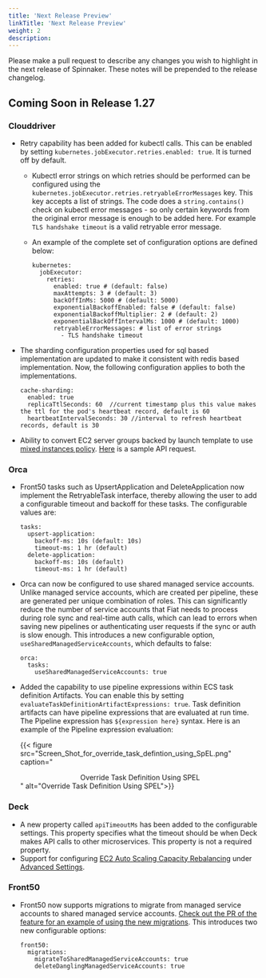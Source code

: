 ```yaml
---
title: 'Next Release Preview'
linkTitle: 'Next Release Preview'
weight: 2
description:
---
```


Please make a pull request to describe any changes you wish to highlight
in the next release of Spinnaker. These notes will be prepended to the release
changelog.

## Coming Soon in Release 1.27
### Clouddriver

- Retry capability has been added for kubectl calls. This can be enabled by setting  `kubernetes.jobExecutor.retries.enabled: true`. It is turned off by default.
    - Kubectl error strings on which retries should be performed can be configured using the `kubernetes.jobExecutor.retries.retryableErrorMessages` key. This key accepts a list of strings. The code does a `string.contains()` check on kubectl error messages - so only certain keywords from the original error message is enough to be added here. For example `TLS handshake timeout` is a valid retryable error message.

    - An example of the complete set of configuration options are defined below:
        ```
        kubernetes:
          jobExecutor:
            retries:
              enabled: true # (default: false)
              maxAttempts: 3 # (default: 3)
              backOffInMs: 5000 # (default: 5000)
              exponentialBackoffEnabled: false # (default: false)
              exponentialBackoffMultiplier: 2 # (default: 2)
              exponentialBackOffIntervalMs: 1000 # (default: 1000)
              retryableErrorMessages: # list of error strings
                - TLS handshake timeout
        ```
- The sharding configuration properties used for sql based implementation are updated to make it consistent with redis based implementation. Now, the following configuration applies to both the implementations.
    ```
    cache-sharding:
      enabled: true
      replicaTtlSeconds: 60  //current timestamp plus this value makes the ttl for the pod's heartbeat record, default is 60 
      heartbeatIntervalSeconds: 30 //interval to refresh heartbeat records, default is 30
    ``` 
- Ability to convert EC2 server groups backed by launch template to use [mixed instances policy](https://spinnaker.io/docs/setup/other_config/server-group-launch-settings/aws-ec2/launch-templates/#additional-features). [Here](https://spinnaker.io/docs/setup/other_config/server-group-launch-settings/aws-ec2/launch-templates/#convert-a-server-group-with-launch-template-to-use-mixed-instances-policy-with-multiple-instance-types-and-capacity-weighting) is a sample API request.

### Orca

- Front50 tasks such as UpsertApplication and DeleteApplication now implement the RetryableTask interface, thereby allowing the user to add a configurable timeout and backoff for these tasks. The configurable values are:
    ```
    tasks:
      upsert-application:
        backoff-ms: 10s (default: 10s)
        timeout-ms: 1 hr (default)
      delete-application:
        backoff-ms: 10s (default)
        timeout-ms: 1 hr (default)
    ```
  
- Orca can now be configured to use shared managed service accounts. Unlike managed service accounts, which are created per pipeline, these are generated per unique combination of roles. This can significantly reduce the number of service accounts that Fiat needs to process during role sync and real-time auth calls, which can lead to errors when saving new pipelines or authenticating user requests if the sync or auth is slow enough. This introduces a new configurable option, `useSharedManagedServiceAccounts`, which defaults to false:
    ```
    orca:
      tasks:
        useSharedManagedServiceAccounts: true
    ```

- Added the capability to use pipeline expressions within ECS task definition Artifacts. You can enable this by setting `evaluateTaskDefinitionArtifactExpressions: true`. Task definition artifacts can have pipeline expressions that are evaluated at run time. The Pipeline expression has `${expression here}` syntax. Here is an example of the Pipeline expression evaluation:

   {{< figure src="Screen_Shot_for_override_task_defintion_using_SpEL.png" caption="<center>Override Task Definition Using SPEL</center>" alt="Override Task Definition Using SPEL">}}

### Deck

- A new property called `apiTimeoutMs` has been added to the configurable settings. This property specifies what the timeout should be when Deck makes API calls to other microservices. This property is not a required property.
- Support for configuring [EC2 Auto Scaling Capacity Rebalancing](https://docs.aws.amazon.com/autoscaling/ec2/userguide/ec2-auto-scaling-capacity-rebalancing.html) under [Advanced Settings](https://github.com/spinnaker/deck/pull/9369).
    
### Front50

- Front50 now supports migrations to migrate from managed service accounts to shared managed service accounts. [Check out the PR of the feature for an example of using the new migrations](https://github.com/spinnaker/front50/pull/1022). This introduces two new configurable options:
    ```
    front50:
      migrations:
        migrateToSharedManagedServiceAccounts: true
        deleteDanglingManagedServiceAccounts: true
    ```
        
 
